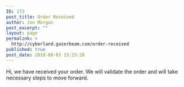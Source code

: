 ```yaml
---
ID: 173
post_title: Order Received
author: Jon Morgan
post_excerpt: ""
layout: page
permalink: >
  http://cyberland.gazerbeam.com/order-received
published: true
post_date: 2018-08-03 15:25:28
---
```

Hi, we have received your order. We will validate the order and will take necessary steps to move forward.